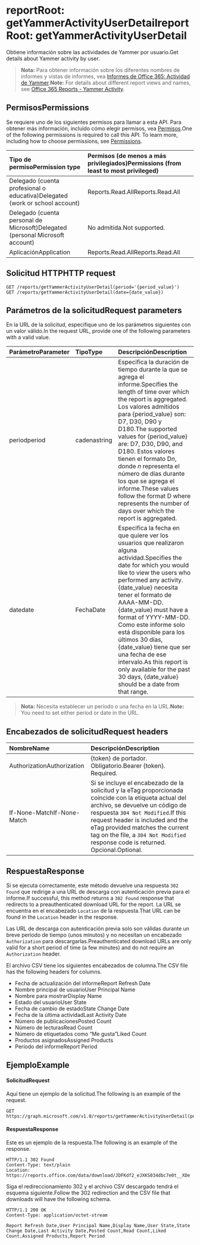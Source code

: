# <a name="reportroot-getyammeractivityuserdetail"></a><span data-ttu-id="1ec43-101">reportRoot: getYammerActivityUserDetail</span><span class="sxs-lookup"><span data-stu-id="1ec43-101">reportRoot: getYammerActivityUserDetail</span></span>

<span data-ttu-id="1ec43-102">Obtiene información sobre las actividades de Yammer por usuario.</span><span class="sxs-lookup"><span data-stu-id="1ec43-102">Get details about Yammer activity by user.</span></span>

> <span data-ttu-id="1ec43-103">**Nota:** Para obtener información sobre los diferentes nombres de informes y vistas de informes, vea [Informes de Office 365: Actividad de Yammer](https://support.office.com/client/Yammer-activity-c7c9f938-5b8e-4d52-b1a2-c7c32cb2312a).</span><span class="sxs-lookup"><span data-stu-id="1ec43-103">**Note:** For details about different report views and names, see [Office 365 Reports - Yammer Activity](https://support.office.com/client/Yammer-activity-c7c9f938-5b8e-4d52-b1a2-c7c32cb2312a).</span></span>

## <a name="permissions"></a><span data-ttu-id="1ec43-104">Permisos</span><span class="sxs-lookup"><span data-stu-id="1ec43-104">Permissions</span></span>

<span data-ttu-id="1ec43-p101">Se requiere uno de los siguientes permisos para llamar a esta API. Para obtener más información, incluido cómo elegir permisos, vea [Permisos](../../../concepts/permissions_reference.md).</span><span class="sxs-lookup"><span data-stu-id="1ec43-p101">One of the following permissions is required to call this API. To learn more, including how to choose permissions, see [Permissions](../../../concepts/permissions_reference.md).</span></span>

| <span data-ttu-id="1ec43-107">Tipo de permiso</span><span class="sxs-lookup"><span data-stu-id="1ec43-107">Permission type</span></span>                        | <span data-ttu-id="1ec43-108">Permisos (de menos a más privilegiados)</span><span class="sxs-lookup"><span data-stu-id="1ec43-108">Permissions (from least to most privileged)</span></span> |
| :------------------------------------- | :--------------------------------------- |
| <span data-ttu-id="1ec43-109">Delegado (cuenta profesional o educativa)</span><span class="sxs-lookup"><span data-stu-id="1ec43-109">Delegated (work or school account)</span></span>     | <span data-ttu-id="1ec43-110">Reports.Read.All</span><span class="sxs-lookup"><span data-stu-id="1ec43-110">Reports.Read.All</span></span>                         |
| <span data-ttu-id="1ec43-111">Delegado (cuenta personal de Microsoft)</span><span class="sxs-lookup"><span data-stu-id="1ec43-111">Delegated (personal Microsoft account)</span></span> | <span data-ttu-id="1ec43-112">No admitida.</span><span class="sxs-lookup"><span data-stu-id="1ec43-112">Not supported.</span></span>                           |
| <span data-ttu-id="1ec43-113">Aplicación</span><span class="sxs-lookup"><span data-stu-id="1ec43-113">Application</span></span>                            | <span data-ttu-id="1ec43-114">Reports.Read.All</span><span class="sxs-lookup"><span data-stu-id="1ec43-114">Reports.Read.All</span></span>                         |

## <a name="http-request"></a><span data-ttu-id="1ec43-115">Solicitud HTTP</span><span class="sxs-lookup"><span data-stu-id="1ec43-115">HTTP request</span></span>

<!-- { "blockType": "ignored" } --> 

```http
GET /reports/getYammerActivityUserDetail(period='{period_value}')
GET /reports/getYammerActivityUserDetail(date={date_value})
```

## <a name="request-parameters"></a><span data-ttu-id="1ec43-116">Parámetros de la solicitud</span><span class="sxs-lookup"><span data-stu-id="1ec43-116">Request parameters</span></span>

<span data-ttu-id="1ec43-117">En la URL de la solicitud, especifique uno de los parámetros siguientes con un valor válido.</span><span class="sxs-lookup"><span data-stu-id="1ec43-117">In the request URL, provide one of the following parameters with a valid value.</span></span>

| <span data-ttu-id="1ec43-118">Parámetro</span><span class="sxs-lookup"><span data-stu-id="1ec43-118">Parameter</span></span> | <span data-ttu-id="1ec43-119">Tipo</span><span class="sxs-lookup"><span data-stu-id="1ec43-119">Type</span></span>   | <span data-ttu-id="1ec43-120">Descripción</span><span class="sxs-lookup"><span data-stu-id="1ec43-120">Description</span></span>                              |
| :-------- | :----- | :--------------------------------------- |
| <span data-ttu-id="1ec43-121">period</span><span class="sxs-lookup"><span data-stu-id="1ec43-121">period</span></span>    | <span data-ttu-id="1ec43-122">cadena</span><span class="sxs-lookup"><span data-stu-id="1ec43-122">string</span></span> | <span data-ttu-id="1ec43-123">Especifica la duración de tiempo durante la que se agrega el informe.</span><span class="sxs-lookup"><span data-stu-id="1ec43-123">Specifies the length of time over which the report is aggregated.</span></span> <span data-ttu-id="1ec43-124">Los valores admitidos para {period_value} son: D7, D30, D90 y D180.</span><span class="sxs-lookup"><span data-stu-id="1ec43-124">The supported values for {period_value} are: D7, D30, D90, and D180.</span></span> <span data-ttu-id="1ec43-125">Estos valores tienen el formato D*n*, donde *n* representa el número de días durante los que se agrega el informe.</span><span class="sxs-lookup"><span data-stu-id="1ec43-125">These values follow the format D   where    represents the number of days over which the report is aggregated.</span></span> |
| <span data-ttu-id="1ec43-126">date</span><span class="sxs-lookup"><span data-stu-id="1ec43-126">date</span></span>      | <span data-ttu-id="1ec43-127">Fecha</span><span class="sxs-lookup"><span data-stu-id="1ec43-127">Date</span></span>   | <span data-ttu-id="1ec43-128">Especifica la fecha en que quiere ver los usuarios que realizaron alguna actividad.</span><span class="sxs-lookup"><span data-stu-id="1ec43-128">Specifies the date for which you would like to view the users who performed any activity.</span></span> <span data-ttu-id="1ec43-129">{date_value} necesita tener el formato de AAAA-MM-DD.</span><span class="sxs-lookup"><span data-stu-id="1ec43-129">{date_value} must have a format of YYYY-MM-DD.</span></span> <span data-ttu-id="1ec43-130">Como este informe solo está disponible para los últimos 30 días, {date_value} tiene que ser una fecha de ese intervalo.</span><span class="sxs-lookup"><span data-stu-id="1ec43-130">As this report is only available for the past 30 days, {date_value} should be a date from that range.</span></span> |

> <span data-ttu-id="1ec43-131">**Nota:** Necesita establecer un período o una fecha en la URL.</span><span class="sxs-lookup"><span data-stu-id="1ec43-131">**Note:** You need to set either period or date in the URL.</span></span>

## <a name="request-headers"></a><span data-ttu-id="1ec43-132">Encabezados de solicitud</span><span class="sxs-lookup"><span data-stu-id="1ec43-132">Request headers</span></span>

| <span data-ttu-id="1ec43-133">Nombre</span><span class="sxs-lookup"><span data-stu-id="1ec43-133">Name</span></span>          | <span data-ttu-id="1ec43-134">Descripción</span><span class="sxs-lookup"><span data-stu-id="1ec43-134">Description</span></span>                              |
| :------------ | :--------------------------------------- |
| <span data-ttu-id="1ec43-135">Authorization</span><span class="sxs-lookup"><span data-stu-id="1ec43-135">Authorization</span></span> | <span data-ttu-id="1ec43-p104">{token} de portador. Obligatorio.</span><span class="sxs-lookup"><span data-stu-id="1ec43-p104">Bearer {token}. Required.</span></span>                |
| <span data-ttu-id="1ec43-138">If-None-Match</span><span class="sxs-lookup"><span data-stu-id="1ec43-138">If-None-Match</span></span> | <span data-ttu-id="1ec43-139">Si se incluye el encabezado de la solicitud y la eTag proporcionada coincide con la etiqueta actual del archivo, se devuelve un código de respuesta `304 Not Modified`.</span><span class="sxs-lookup"><span data-stu-id="1ec43-139">If this request header is included and the eTag provided matches the current tag on the file, a `304 Not Modified` response code is returned.</span></span> <span data-ttu-id="1ec43-140">Opcional.</span><span class="sxs-lookup"><span data-stu-id="1ec43-140">Optional.</span></span> |

## <a name="response"></a><span data-ttu-id="1ec43-141">Respuesta</span><span class="sxs-lookup"><span data-stu-id="1ec43-141">Response</span></span>

<span data-ttu-id="1ec43-142">Si se ejecuta correctamente, este método devuelve una respuesta `302 Found` que redirige a una URL de descarga con autenticación previa para el informe.</span><span class="sxs-lookup"><span data-stu-id="1ec43-142">If successful, this method returns a `302 Found` response that redirects to a preauthenticated download URL for the report.</span></span> <span data-ttu-id="1ec43-143">La URL se encuentra en el encabezado `Location` de la respuesta.</span><span class="sxs-lookup"><span data-stu-id="1ec43-143">That URL can be found in the `Location` header in the response.</span></span>

<span data-ttu-id="1ec43-144">Las URL de descarga con autenticación previa solo son válidas durante un breve período de tiempo (unos minutos) y no necesitan un encabezado `Authorization` para descargarlas.</span><span class="sxs-lookup"><span data-stu-id="1ec43-144">Preauthenticated download URLs are only valid for a short period of time (a few minutes) and do not require an `Authorization` header.</span></span>

<span data-ttu-id="1ec43-145">El archivo CSV tiene los siguientes encabezados de columna.</span><span class="sxs-lookup"><span data-stu-id="1ec43-145">The CSV file has the following headers for columns.</span></span>

- <span data-ttu-id="1ec43-146">Fecha de actualización del informe</span><span class="sxs-lookup"><span data-stu-id="1ec43-146">Report Refresh Date</span></span>
- <span data-ttu-id="1ec43-147">Nombre principal de usuario</span><span class="sxs-lookup"><span data-stu-id="1ec43-147">User Principal Name</span></span>
- <span data-ttu-id="1ec43-148">Nombre para mostrar</span><span class="sxs-lookup"><span data-stu-id="1ec43-148">Display Name</span></span>
- <span data-ttu-id="1ec43-149">Estado del usuario</span><span class="sxs-lookup"><span data-stu-id="1ec43-149">User State</span></span>
- <span data-ttu-id="1ec43-150">Fecha de cambio de estado</span><span class="sxs-lookup"><span data-stu-id="1ec43-150">State Change Date</span></span>
- <span data-ttu-id="1ec43-151">Fecha de la última actividad</span><span class="sxs-lookup"><span data-stu-id="1ec43-151">Last Activity Date</span></span>
- <span data-ttu-id="1ec43-152">Número de publicaciones</span><span class="sxs-lookup"><span data-stu-id="1ec43-152">Posted Count</span></span>
- <span data-ttu-id="1ec43-153">Número de lecturas</span><span class="sxs-lookup"><span data-stu-id="1ec43-153">Read Count</span></span>
- <span data-ttu-id="1ec43-154">Número de etiquetados como “Me gusta”</span><span class="sxs-lookup"><span data-stu-id="1ec43-154">Liked Count</span></span>
- <span data-ttu-id="1ec43-155">Productos asignados</span><span class="sxs-lookup"><span data-stu-id="1ec43-155">Assigned Products</span></span>
- <span data-ttu-id="1ec43-156">Período del informe</span><span class="sxs-lookup"><span data-stu-id="1ec43-156">Report Period</span></span>

## <a name="example"></a><span data-ttu-id="1ec43-157">Ejemplo</span><span class="sxs-lookup"><span data-stu-id="1ec43-157">Example</span></span>

#### <a name="request"></a><span data-ttu-id="1ec43-158">Solicitud</span><span class="sxs-lookup"><span data-stu-id="1ec43-158">Request</span></span>

<span data-ttu-id="1ec43-159">Aquí tiene un ejemplo de la solicitud.</span><span class="sxs-lookup"><span data-stu-id="1ec43-159">The following is an example of the request.</span></span>

<!-- {
  "blockType": "request",
  "name": "reportroot_getyammeractivityuserdetail"
}-->

```http
GET https://graph.microsoft.com/v1.0/reports/getYammerActivityUserDetail(period='D7')
```

#### <a name="response"></a><span data-ttu-id="1ec43-160">Respuesta</span><span class="sxs-lookup"><span data-stu-id="1ec43-160">Response</span></span>

<span data-ttu-id="1ec43-161">Este es un ejemplo de la respuesta.</span><span class="sxs-lookup"><span data-stu-id="1ec43-161">The following is an example of the response.</span></span>

<!-- { "blockType": "ignored" } --> 

```http
HTTP/1.1 302 Found
Content-Type: text/plain
Location: https://reports.office.com/data/download/JDFKdf2_eJXKS034dbc7e0t__XDe
```

<span data-ttu-id="1ec43-162">Siga el redireccionamiento 302 y el archivo CSV descargado tendrá el esquema siguiente.</span><span class="sxs-lookup"><span data-stu-id="1ec43-162">Follow the 302 redirection and the CSV file that downloads will have the following schema.</span></span>

<!-- {
  "blockType": "response",
  "truncated": true,
  "@odata.type": "stream"
} -->

```http
HTTP/1.1 200 OK
Content-Type: application/octet-stream

Report Refresh Date,User Principal Name,Display Name,User State,State Change Date,Last Activity Date,Posted Count,Read Count,Liked Count,Assigned Products,Report Period
```
